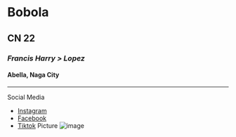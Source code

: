 # Bobola
## CN 22
### *Francis Harry > Lopez*
#### Abella, Naga City
---
Social Media
- [Instagram](https://www.instagram.com/)
- [Facebook](https://www.facebook.com/)
- [Tiktok](https://www.tiktok.com/explore)
Picture
   ![image](https://github.com/user-attachments/assets/0651cc5e-0252-458d-bb05-45f1fa83ac2a)
